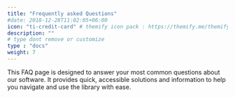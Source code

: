 ```yaml
---
title: "Frequently asked Questions"
#date: 2018-12-28T11:02:05+06:00
icon: "ti-credit-card" # themify icon pack : https://themify.me/themify-icons
description: ""
# type dont remove or customize
type : "docs"
weight: 7
---
```



 
This FAQ page is designed to answer your most common questions about our software. It provides quick, accessible solutions and information to help you navigate and use the library with ease.
